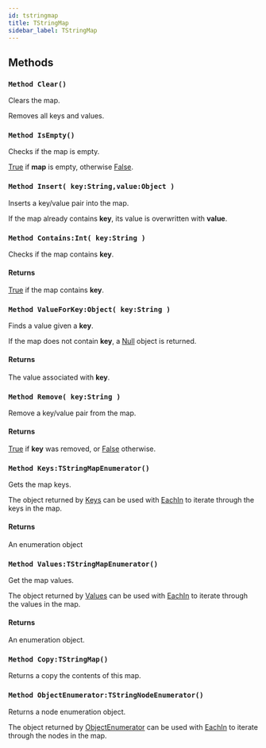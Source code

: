 ```yaml
---
id: tstringmap
title: TStringMap
sidebar_label: TStringMap
---
```



## Methods

### `Method Clear()`

Clears the map.

Removes all keys and values.



### `Method IsEmpty()`

Checks if the map is empty.

[True](../../../brl/brl.blitz/#true) if <b>map</b> is empty, otherwise [False](../../../brl/brl.blitz/#false).



### `Method Insert( key:String,value:Object )`

Inserts a key/value pair into the map.

If the map already contains <b>key</b>, its value is overwritten with <b>value</b>.



### `Method Contains:Int( key:String )`

Checks if the map contains <b>key</b>.

#### Returns
[True](../../../brl/brl.blitz/#true) if the map contains <b>key</b>.



### `Method ValueForKey:Object( key:String )`

Finds a value given a <b>key</b>.

If the map does not contain <b>key</b>, a [Null](../../../brl/brl.blitz/#null) object is returned.


#### Returns
The value associated with <b>key</b>.



### `Method Remove( key:String )`

Remove a key/value pair from the map.

#### Returns
[True](../../../brl/brl.blitz/#true) if <b>key</b> was removed, or [False](../../../brl/brl.blitz/#false) otherwise.



### `Method Keys:TStringMapEnumerator()`

Gets the map keys.

The object returned by [Keys](../../../brl/brl.map/#method-keys-tstringmapenumerator) can be used with [EachIn](../../../brl/brl.blitz/#eachin) to iterate through the keys in the map.


#### Returns
An enumeration object



### `Method Values:TStringMapEnumerator()`

Get the map values.

The object returned by [Values](../../../brl/brl.map/#method-values-tstringmapenumerator) can be used with [EachIn](../../../brl/brl.blitz/#eachin) to iterate through the values in the map.


#### Returns
An enumeration object.



### `Method Copy:TStringMap()`

Returns a copy the contents of this map.


### `Method ObjectEnumerator:TStringNodeEnumerator()`

Returns a node enumeration object.

The object returned by [ObjectEnumerator](../../../brl/brl.map/#method-objectenumerator-tstringnodeenumerator) can be used with [EachIn](../../../brl/brl.blitz/#eachin) to iterate through the nodes in the map.



